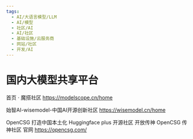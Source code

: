 ```yaml
---
tags:
  - AI/大语言模型/LLM
  - AI/模型
  - 社区/AI
  - AI/社区
  - 基础设施/云服务商
  - 网站/社区
  - 开发/AI
---
```

# 国内大模型共享平台

首页 · 魔搭社区
https://modelscope.cn/home

始智AI-wisemodel-中国AI开源创新社区
https://wisemodel.cn/home

OpenCSG 打造中国本土化 Huggingface plus 开源社区 开放传神 OpenCSG 传神社区 官网
https://opencsg.com/